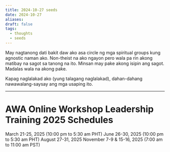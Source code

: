 ```yaml
---
title: 2024-10-27 seeds
date: 2024-10-27
aliases: 
draft: false
tags:
  - thoughts
  - seeds
---
```

May nagtanong dati bakit daw ako asa circle ng mga spiritual groups kung agnostic naman ako. Non-theist na ako ngayon pero wala pa rin akong matibay na sagot sa tanong na ito. Minsan may pake akong isipin ang sagot. Madalas wala na akong pake.

Kapag naglalakad ako (yung talagang naglalakad), dahan-dahang nawawalang-saysay ang mga usaping ito.

***
# AWA Online Workshop Leadership Training 2025 Schedules

March 21-25, 2025 (10:00 pm to 5:30 am PHT)
June 26-30, 2025 (10:00 pm to 5:30 am PHT)
August 27-31, 2025
November 7-9 & 15-16, 2025 (7:00 am to 11:00 am PST)